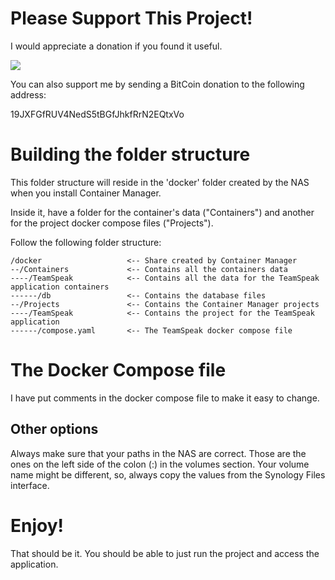# Please Support This Project!

I would appreciate a donation if you found it useful.

[![](https://www.paypalobjects.com/en_US/i/btn/btn_donateCC_LG.gif)](https://www.paypal.com/cgi-bin/webscr?cmd=_donations&business=53CD2WNX3698E&lc=US&item_name=TechByteTips&item_number=Video%2dRequests&currency_code=USD&bn=PP%2dDonationsBF%3abtn_donateCC_LG%2egif%3aNonHosted)

You can also support me by sending a BitCoin donation to the following address:

19JXFGfRUV4NedS5tBGfJhkfRrN2EQtxVo

# Building the folder structure

This folder structure will reside in the 'docker' folder created by the NAS when you install Container Manager.

Inside it, have a folder for the container's data ("Containers") and another for the project docker compose files ("Projects").

Follow the following folder structure:

```
/docker                   <-- Share created by Container Manager
--/Containers             <-- Contains all the containers data
----/TeamSpeak            <-- Contains all the data for the TeamSpeak application containers
------/db                 <-- Contains the database files
--/Projects               <-- Contains the Container Manager projects
----/TeamSpeak            <-- Contains the project for the TeamSpeak application
------/compose.yaml       <-- The TeamSpeak docker compose file
```

# The Docker Compose file

I have put comments in the docker compose file to make it easy to change.

## Other options

Always make sure that your paths in the NAS are correct.  Those are the ones on the left side of the colon (:) in the volumes section.  Your volume name might be different, so, always copy the values from the Synology Files interface.

# Enjoy!

That should be it.  You should be able to just run the project and access the application.